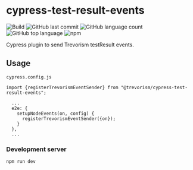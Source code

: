 # cypress-test-result-events
![Build](https://github.com/trevorism/cypress-test-result-events/actions/workflows/build.yml/badge.svg)
![GitHub last commit](https://img.shields.io/github/last-commit/trevorism/cypress-test-result-events)
![GitHub language count](https://img.shields.io/github/languages/count/trevorism/cypress-test-result-events)
![GitHub top language](https://img.shields.io/github/languages/top/trevorism/cypress-test-result-events)
![npm](https://img.shields.io/npm/v/@trevorism/cypress-test-result-events)

Cypress plugin to send Trevorism testResult events.

## Usage
`cypress.config.js`
``` 
import {registerTrevorismEventSender} from "@trevorism/cypress-test-result-events";

  ...
  e2e: {
    setupNodeEvents(on, config) {
      registerTrevorismEventSender({on});
    }
  },
  ...
```

### Development server
```
npm run dev
```